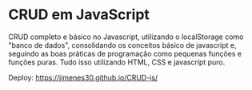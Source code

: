 # CRUD em JavaScript
CRUD completo e básico no Javascript, utilizando o localStorage como "banco de dados", consolidando os conceitos básico de javascript e, seguindo as boas práticas de programação como pequenas funções e funções puras. Tudo isso utilizando HTML, CSS e javascript puro.

Deploy: https://jimenes30.github.io/CRUD-js/
